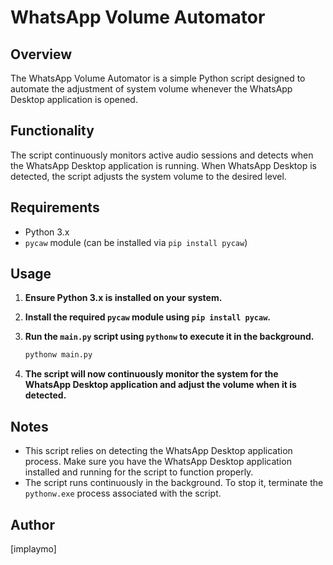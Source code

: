 # WhatsApp Volume Automator

## Overview

The WhatsApp Volume Automator is a simple Python script designed to automate the adjustment of system volume whenever the WhatsApp Desktop application is opened.

## Functionality

The script continuously monitors active audio sessions and detects when the WhatsApp Desktop application is running. When WhatsApp Desktop is detected, the script adjusts the system volume to the desired level.

## Requirements

- Python 3.x
- `pycaw` module (can be installed via `pip install pycaw`)

## Usage

1. **Ensure Python 3.x is installed on your system.**
2. **Install the required `pycaw` module using `pip install pycaw`.**
3. **Run the `main.py` script using `pythonw` to execute it in the background.**

    ```bash
    pythonw main.py
    ```

4. **The script will now continuously monitor the system for the WhatsApp Desktop application and adjust the volume when it is detected.**

## Notes

- This script relies on detecting the WhatsApp Desktop application process. Make sure you have the WhatsApp Desktop application installed and running for the script to function properly.
- The script runs continuously in the background. To stop it, terminate the `pythonw.exe` process associated with the script.

## Author

[implaymo]
